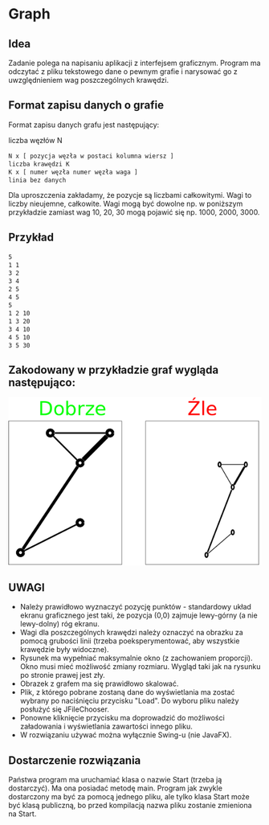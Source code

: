 # Graph
## Idea
Zadanie polega na napisaniu aplikacji z interfejsem graficznym. Program ma odczytać z pliku tekstowego dane o pewnym grafie i narysować go z uwzględnieniem wag poszczególnych krawędzi.


## Format zapisu danych o grafie
Format zapisu danych grafu jest następujący:

liczba węzłów N
```
N x [ pozycja węzła w postaci kolumna wiersz ]
liczba krawędzi K
K x [ numer węzła numer węzła waga ]
linia bez danych
```
Dla uproszczenia zakładamy, że pozycje są liczbami całkowitymi. Wagi to liczby nieujemne, całkowite. Wagi mogą być dowolne np. w poniższym przykładzie zamiast wag 10, 20, 30 mogą pojawić się np. 1000, 2000, 3000.


## Przykład
```
5
1 1
3 2
3 4
2 5
4 5
5
1 2 10
1 3 20
3 4 10
4 5 10
3 5 30
```
## Zakodowany w przykładzie graf wygląda następująco:

![example](example.png)


## UWAGI
 - Należy prawidłowo wyznaczyć pozycję punktów - standardowy układ ekranu graficznego jest taki, że pozycja (0,0) zajmuje lewy-górny (a nie lewy-dolny) róg ekranu.
 - Wagi dla poszczególnych krawędzi należy oznaczyć na obrazku za pomocą grubości linii (trzeba poeksperymentować, aby wszystkie krawędzie były widoczne).
 - Rysunek ma wypełniać maksymalnie okno (z zachowaniem proporcji). Okno musi mieć możliwość zmiany rozmiaru. Wygląd taki jak na rysunku po stronie prawej jest zły.
 - Obrazek z grafem ma się prawidłowo skalować.
 - Plik, z którego pobrane zostaną dane do wyświetlania ma zostać wybrany po naciśnięciu przycisku "Load". Do wyboru pliku należy posłużyć się JFileChooser.
 - Ponowne kliknięcie przycisku ma doprowadzić do możliwości załadowania i wyświetlania zawartości innego pliku.
 - W rozwiązaniu używać można wyłącznie Swing-u (nie JavaFX).

## Dostarczenie rozwiązania
Państwa program ma uruchamiać klasa o nazwie Start (trzeba ją dostarczyć). Ma ona posiadać metodę main. Program jak zwykle dostarczony ma być za pomocą jednego pliku, ale tylko klasa Start może być klasą publiczną, bo przed kompilacją nazwa pliku zostanie zmieniona na Start.
